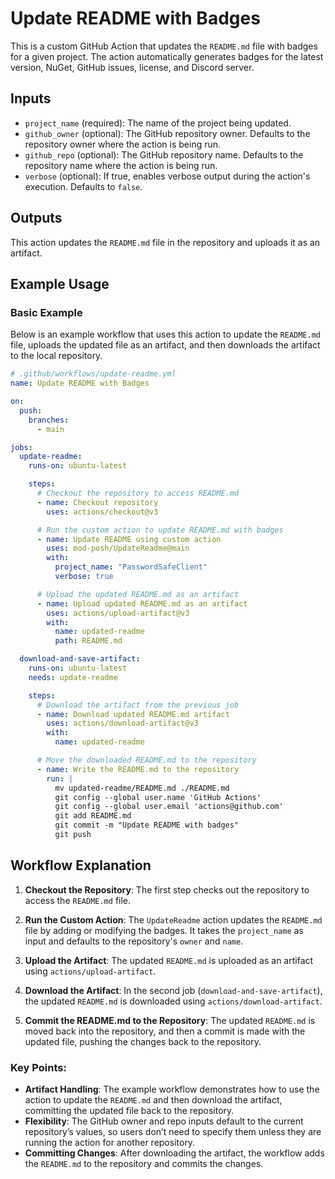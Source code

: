 # Update README with Badges

This is a custom GitHub Action that updates the `README.md` file with badges for a given project. The action automatically generates badges for the latest version, NuGet, GitHub issues, license, and Discord server.

## Inputs

- `project_name` (required): The name of the project being updated.
- `github_owner` (optional): The GitHub repository owner. Defaults to the repository owner where the action is being run.
- `github_repo` (optional): The GitHub repository name. Defaults to the repository name where the action is being run.
- `verbose` (optional): If true, enables verbose output during the action's execution. Defaults to `false`.

## Outputs

This action updates the `README.md` file in the repository and uploads it as an artifact.

## Example Usage

### Basic Example

Below is an example workflow that uses this action to update the `README.md` file, uploads the updated file as an artifact, and then downloads the artifact to the local repository.

```yaml
# .github/workflows/update-readme.yml
name: Update README with Badges

on:
  push:
    branches:
      - main

jobs:
  update-readme:
    runs-on: ubuntu-latest

    steps:
      # Checkout the repository to access README.md
      - name: Checkout repository
        uses: actions/checkout@v3

      # Run the custom action to update README.md with badges
      - name: Update README using custom action
        uses: mod-posh/UpdateReadme@main
        with:
          project_name: "PasswordSafeClient"
          verbose: true

      # Upload the updated README.md as an artifact
      - name: Upload updated README.md as an artifact
        uses: actions/upload-artifact@v3
        with:
          name: updated-readme
          path: README.md

  download-and-save-artifact:
    runs-on: ubuntu-latest
    needs: update-readme

    steps:
      # Download the artifact from the previous job
      - name: Download updated README.md artifact
        uses: actions/download-artifact@v3
        with:
          name: updated-readme

      # Move the downloaded README.md to the repository
      - name: Write the README.md to the repository
        run: |
          mv updated-readme/README.md ./README.md
          git config --global user.name 'GitHub Actions'
          git config --global user.email 'actions@github.com'
          git add README.md
          git commit -m "Update README with badges"
          git push
```

## Workflow Explanation

1. **Checkout the Repository**: The first step checks out the repository to access the `README.md` file.
   
2. **Run the Custom Action**: The `UpdateReadme` action updates the `README.md` file by adding or modifying the badges. It takes the `project_name` as input and defaults to the repository's `owner` and `name`.

3. **Upload the Artifact**: The updated `README.md` is uploaded as an artifact using `actions/upload-artifact`.

4. **Download the Artifact**: In the second job (`download-and-save-artifact`), the updated `README.md` is downloaded using `actions/download-artifact`.

5. **Commit the README.md to the Repository**: The updated `README.md` is moved back into the repository, and then a commit is made with the updated file, pushing the changes back to the repository.


### Key Points:
- **Artifact Handling**: The example workflow demonstrates how to use the action to update the `README.md` and then download the artifact, committing the updated file back to the repository.
- **Flexibility**: The GitHub owner and repo inputs default to the current repository’s values, so users don’t need to specify them unless they are running the action for another repository.
- **Committing Changes**: After downloading the artifact, the workflow adds the `README.md` to the repository and commits the changes.
